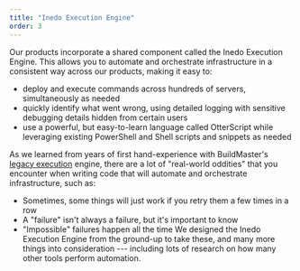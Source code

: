 ```yaml
---
title: "Inedo Execution Engine"
order: 3
---
```


Our products incorporate a shared component called the Inedo Execution Engine. This allows you to automate and orchestrate infrastructure in a consistent way across our products, making it easy to:

* deploy and execute commands across hundreds of servers, simultaneously as needed
* quickly identify what went wrong, using detailed logging with sensitive debugging details hidden from certain users
* use a powerful, but easy-to-learn language called OtterScript while leveraging existing PowerShell and Shell scripts and snippets as needed

As we learned from years of first hand-experience with BuildMaster's [legacy execution](https://inedo.com/support/kb/1118?_ga=2.30614780.2141482059.1613971684-2090252612.1609900297) engine, there are a lot of "real-world oddities" that you encounter when writing code that will automate and orchestrate infrastructure, such as:

* Sometimes, some things will just work if you retry them a few times in a row
* A "failure" isn't always a failure, but it's important to know
* "Impossible" failures happen all the time
We designed the Inedo Execution Engine from the ground-up to take these, and many more things into consideration --- including lots of research on how many other tools perform automation.